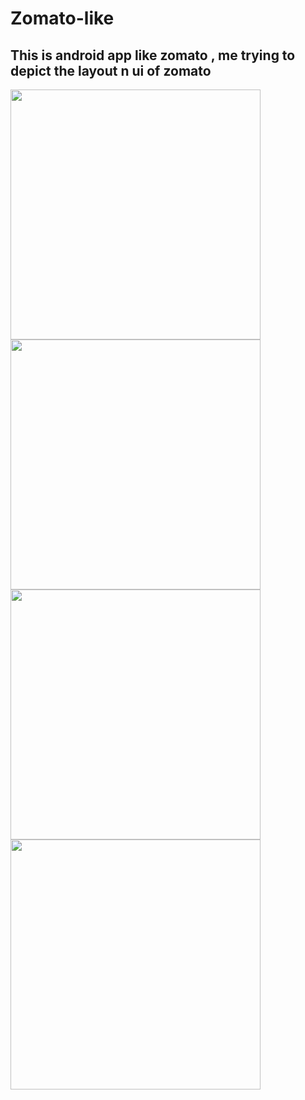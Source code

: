 # Zomato-like
## This is android app like zomato , me trying to depict the layout n ui of zomato
<img src="https://user-images.githubusercontent.com/58212835/88328255-ca60cb00-cd45-11ea-9f09-c0629ebc0047.png" height="400">
<img src="https://user-images.githubusercontent.com/58212835/88328393-ff6d1d80-cd45-11ea-95fc-a0034e9a95ed.png" height="400">
<img src="https://user-images.githubusercontent.com/58212835/88328482-24619080-cd46-11ea-86f1-5c6be89f5cea.png" height="400">
<img src="https://user-images.githubusercontent.com/58212835/88328462-1f9cdc80-cd46-11ea-8951-9b67016f6a14.png" height="400"> 


